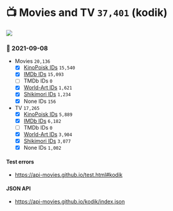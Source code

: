 # :tv: Movies and TV `37,401` (kodik)

<a href="https://API-Movies.github.io"><img src="https://API-Movies.github.io/banner.png?cache"></a>

### :date: 2021-09-08
- Movies `20,136`
  - [x] <a href="https://API-Movies.github.io/kodik/movie_kinopoisk_ids.json">KinoPoisk IDs</a> `15,540`
  - [x] <a href="https://API-Movies.github.io/kodik/movie_imdb_ids.json">IMDb IDs</a> `15,093`
  - [ ] TMDb IDs `0`
  - [x] <a href="https://API-Movies.github.io/kodik/movie_world_art_ids.json">World-Art IDs</a> `1,621`
  - [x] <a href="https://API-Movies.github.io/kodik/movie_shikimori_ids.json">Shikimori IDs</a> `1,234`
  - [x] None IDs `156`
- TV `17,265`
  - [x] <a href="https://API-Movies.github.io/kodik/tv_kinopoisk_ids.json">KinoPoisk IDs</a> `5,889`
  - [x] <a href="https://API-Movies.github.io/kodik/tv_imdb_ids.json">IMDb IDs</a> `6,182`
  - [ ] TMDb IDs `0`
  - [x] <a href="https://API-Movies.github.io/kodik/tv_world_art_ids.json">World-Art IDs</a> `3,904`
  - [x] <a href="https://API-Movies.github.io/kodik/tv_shikimori_ids.json">Shikimori IDs</a> `3,077`
  - [x] None IDs `1,002`
#### Test errors
- <a href='https://api-movies.github.io/test.html#kodik'>https://api-movies.github.io/test.html#kodik</a>
#### JSON API
- <a href='https://api-movies.github.io/kodik/index.json'>https://api-movies.github.io/kodik/index.json</a>
